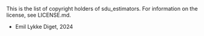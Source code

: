 This is the list of copyright holders of sdu_estimators.
For information on the license, see LICENSE.md.

* Emil Lykke Diget, 2024
